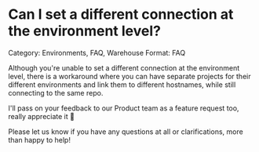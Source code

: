 # Can I set a different connection at the environment level?

Category: Environments, FAQ, Warehouse
Format: FAQ

Although you're unable to set a different connection at the environment level, there is a workaround where you can have separate projects for their different environments and link them to different hostnames, while still connecting to the same repo.

I'll pass on your feedback to our Product team as a feature request too, really appreciate it 🙏

Please let us know if you have any questions at all or clarifications, more than happy to help!